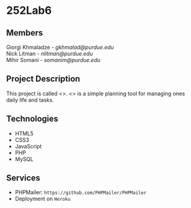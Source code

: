 # 252Lab6

## Members
Giorgi Khmaladze - _gkhmalad@purdue.edu_  
Nick Litman - _nlitman@purdue.edu_  
Mihir Somani - _somanim@purdue.edu_

## Project Description
This project is called <<NAME HERE>>. <<NAME HERE>> is a simple planning tool for managing ones daily life and tasks.

## Technologies
* HTML5
* CSS3
* JavaScript
* PHP
* MySQL

## Services
* PHPMailer: `https://github.com/PHPMailer/PHPMailer`
* Deployment on `Heroku`



